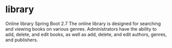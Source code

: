 # library
Online library Spring Boot 2.7
The online library is designed for searching and viewing books on various genres. Administrators have the ability to add, delete, and edit books, as well as add, delete, and edit authors, genres, and publishers.
